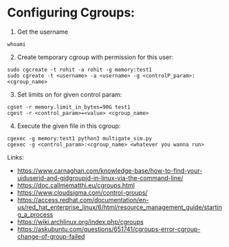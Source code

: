 # Configuring Cgroups:

1. Get the username
```
whoami
```

2. Create temporary cgroup with permission for this user:
```
sudo cgcreate -t rohit -a rohit -g memory:test1
sudo cgreate -t <username> -a <username> -g <controlP_param>:<cgroup_name>
```

3. Set limits on for given control param:
```
cgset -r memory.limit_in_bytes=90G test1
cgest -r <control_param>=<value> <cgroup_name>
```

4. Execute the given file in this cgroup:
```
cgexec -g memory:test1 python3 multigate_sim.py
cgexec -g <control_param>:<cgroup_name> <whatever you wanna run>
```

Links:

* <https://www.carnaghan.com/knowledge-base/how-to-find-your-uiduserid-and-gidgroupid-in-linux-via-the-command-line/>
* <https://doc.callmematthi.eu/cgroups.html>
* <https://www.cloudsigma.com/control-groups/>
* <https://access.redhat.com/documentation/en-us/red_hat_enterprise_linux/6/html/resource_management_guide/starting_a_process>
* <https://wiki.archlinux.org/index.php/cgroups>
* <https://askubuntu.com/questions/651741/cgroups-error-cgroup-change-of-group-failed>
